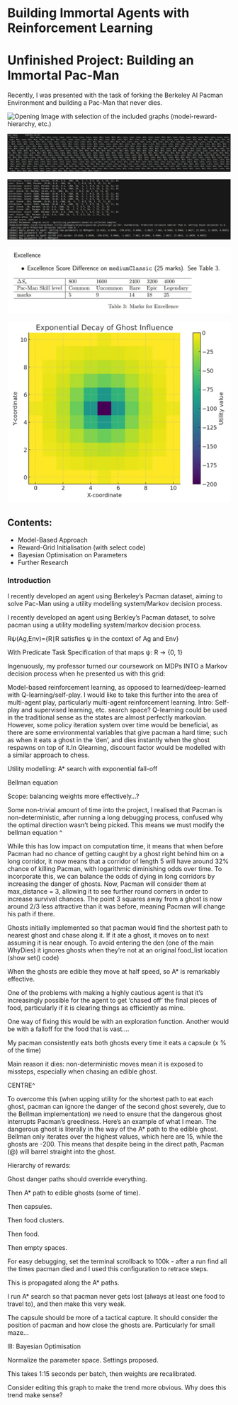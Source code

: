 # Building Immortal Agents with Reinforcement Learning

# Unfinished Project: Building an Immortal Pac-Man

Recently, I was presented with the task of forking the Berkeley AI Pacman Environment and building a Pac-Man that never dies. 

![Opening Image with selection of the included graphs (model-reward-hierarchy, etc.)](agent/Smoothed_Normalised_BO.jpg)

![Loss-Win Rate](images/BO_Loss_Win.jpg)

![Bayesian Optimization Running](images/BO_running.jpg)

![Excellence Score Difference Table](images/Excellence.jpg)

![Exponential Decay of Ghost Influence](images/Ghost_Influence.jpg)

## Contents:

- Model-Based Approach
- Reward-Grid Initialisation (with select code)
- Bayesian Optimisation on Parameters
- Further Research

### Introduction

I recently developed an agent using Berkeley’s Pacman dataset, aiming to solve Pac-Man using a utility modelling system/Markov decision process.


I recently developed an agent using Berkley’s Pacman dataset, to solve pacman using a utility modelling system/markov decision process.

Rψ​(Ag,Env)={R∣R satisfies ψ in the context of Ag and Env}

With Predicate Task Specification of that maps ψ: R → {0, 1}

Ingenuously, my professor turned our coursework on MDPs INTO a Markov decision process when he presented us with this grid:



Model-based reinforcement learning, as opposed to learned/deep-learned with Q-learning/self-play. I would like to take this further into the area of multi-agent play, particularly multi-agent reinforcement learning. Intro: Self-play and supervised learning, etc. search space? Q-learning could be used in the traditional sense as the states are almost perfectly markovian. However, some policy iteration system over time would be beneficial, as there are some environmental variables that give pacman a hard time; such as when it eats a ghost in the ‘den’, and dies instantly when the ghost respawns on top of it.In Qlearning, discount factor would be modelled with a similar approach to chess.

Utility modelling: A* search with exponential fall-off

Bellman equation

Scope: balancing weights more effectively…?

Some non-trivial amount of time into the project, I realised that Pacman is non-deterministic, after running a long debugging process, confused why the optimal direction wasn’t being picked. This means we must modify the bellman equation ^

While this has low impact on computation time, it means that when before Pacman had no chance of getting caught by a ghost right behind him on a long corridor, it now means that a corridor of length 5 will have around 32% chance of killing Pacman, with logarithmic diminishing odds over time. To incorporate this, we can balance the odds of dying in long corridors by increasing the danger of ghosts. Now, Pacman will consider them at max_distance = 3, allowing it to see further round corners in order to increase survival chances. The point 3 squares away from a ghost is now around 2/3 less attractive than it was before, meaning Pacman will change his path if there.

Ghosts initially implemented so that pacman would find the shortest path to nearest ghost and chase along it. If it ate a ghost, it moves on to next assuming it is near enough. To avoid entering the den (one of the main WhyDies) it ignores ghosts when they’re not at an original food_list location (show set() code)

When the ghosts are edible they move at half speed, so A* is remarkably effective.

One of the problems with making a highly cautious agent is that it’s increasingly possible for the agent to get ‘chased off’ the final pieces of food, particularly if it is clearing things as efficiently as mine. 

One way of fixing this would be with an exploration function. Another would be with a falloff for the food that is vast....

My pacman consistently eats both ghosts every time it eats a capsule (x % of the time)

Main reason it dies: non-deterministic moves mean it is exposed to missteps, especially when chasing an edible ghost.



CENTRE^

To overcome this (when upping utility for the shortest path to eat each ghost, pacman can ignore the danger of the second ghost severely, due to the Bellman implementation) we need to ensure that the dangerous ghost interrupts Pacman’s greediness. Here’s an example of what I mean. The dangerous ghost is literally in the way of the A* path to the edible ghost. Bellman only iterates over the highest values, which here are 15, while the ghosts are -200. This means that despite being in the direct path, Pacman (@) will barrel straight into the ghost.

Hierarchy of rewards: 

Ghost danger paths should override everything.

Then A* path to edible ghosts (some of time).

Then capsules.

Then food clusters.

Then food.

Then empty spaces.

For easy debugging, set the terminal scrollback to 100k - after a run find all the times pacman died and I used this configuration to retrace steps.



This is propagated along the A* paths.

I run A* search so that pacman never gets lost (always at least one food to travel to), and then make this very weak.

The capsule should be more of a tactical capture. It should consider the position of pacman and how close the ghosts are. Particularly for small maze...









III: Bayesian Optimisation



Normalize the parameter space. Settings proposed.

This takes 1:15 seconds per batch, then weights are recalibrated.



Consider editing this graph to make the trend more obvious. Why does this trend make sense?

